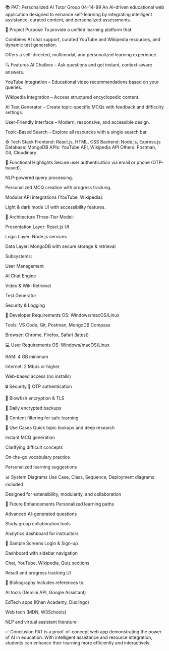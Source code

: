 📚 PAT: Personalized AI Tutor
Group 04-14-99
An AI-driven educational web application designed to enhance self-learning by integrating intelligent assistance, curated content, and personalized assessments.

📌 Project Purpose
To provide a unified learning platform that:

Combines AI chat support, curated YouTube and Wikipedia resources, and dynamic test generation.

Offers a self-directed, multimodal, and personalized learning experience.

🔍 Features
AI Chatbox – Ask questions and get instant, context-aware answers.

YouTube Integration – Educational video recommendations based on your queries.

Wikipedia Integration – Access structured encyclopedic content.

AI Test Generator – Create topic-specific MCQs with feedback and difficulty settings.

User-Friendly Interface – Modern, responsive, and accessible design.

Topic-Based Search – Explore all resources with a single search bar.

⚙️ Tech Stack
Frontend: React.js, HTML, CSS
Backend: Node.js, Express.js
Database: MongoDB
APIs: YouTube API, Wikipedia API
Others: Postman, Git, Cloudinary

🧪 Functional Highlights
Secure user authentication via email or phone (OTP-based).

NLP-powered query processing.

Personalized MCQ creation with progress tracking.

Modular API integrations (YouTube, Wikipedia).

Light & dark mode UI with accessibility features.

📐 Architecture
Three-Tier Model:

Presentation Layer: React.js UI

Logic Layer: Node.js services

Data Layer: MongoDB with secure storage & retrieval

Subsystems:

User Management

AI Chat Engine

Video & Wiki Retrieval

Test Generator

Security & Logging

🧰 Developer Requirements
OS: Windows/macOS/Linux

Tools: VS Code, Git, Postman, MongoDB Compass

Browser: Chrome, Firefox, Safari (latest)

💻 User Requirements
OS: Windows/macOS/Linux

RAM: 4 GB minimum

Internet: 2 Mbps or higher

Web-based access (no installs)

🔒 Security
🔐 OTP authentication

🔑 Blowfish encryption & TLS

🔁 Daily encrypted backups

🚫 Content filtering for safe learning

🧠 Use Cases
Quick topic lookups and deep research

Instant MCQ generation

Clarifying difficult concepts

On-the-go vocabulary practice

Personalized learning suggestions

📊 System Diagrams
Use Case, Class, Sequence, Deployment diagrams included

Designed for extensibility, modularity, and collaboration

🚀 Future Enhancements
Personalized learning paths

Advanced AI-generated questions

Study group collaboration tools

Analytics dashboard for instructors

📸 Sample Screens
Login & Sign-up

Dashboard with sidebar navigation

Chat, YouTube, Wikipedia, Quiz sections

Result and progress tracking UI

📘 Bibliography
Includes references to:

AI tools (Gemini API, Google Assistant)

EdTech apps (Khan Academy, Duolingo)

Web tech (MDN, W3Schools)

NLP and virtual assistant literature

✅ Conclusion
PAT is a proof-of-concept web app demonstrating the power of AI in education. With intelligent assistance and resource integration, students can enhance their learning more efficiently and interactively.
